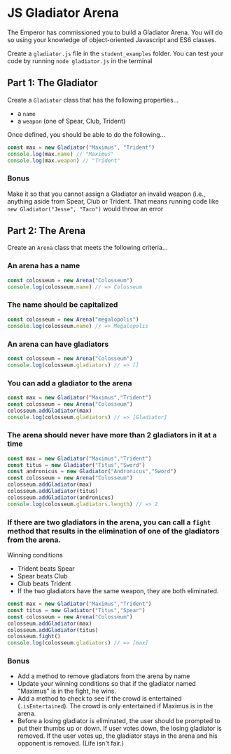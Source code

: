# JS Gladiator Arena

The Emperor has commissioned you to build a Gladiator Arena. You will do so using your knowledge of object-oriented Javascript and ES6 classes.

Create a `gladiator.js` file in the `student_examples` folder. You can test your code by running `node gladiator.js` in the terminal

## Part 1: The Gladiator

Create a `Gladiator` class that has the following properties...
- a `name`
- a `weapon` (one of Spear, Club, Trident)

Once defined, you should be able to do the following...

```js
const max = new Gladiator("Maximus", "Trident")
console.log(max.name) // "Maximus"
console.log(max.weapon) // "Trident"
```

### Bonus

Make it so that you cannot assign a Gladiator an invalid weapon (i.e., anything aside from Spear, Club or Trident. That means running code like `new Gladiator("Jesse", "Taco")` would throw an error

## Part 2: The Arena

Create an `Arena` class that meets the following criteria...

### An arena has a name

```js
const colosseum = new Arena("Colosseum")
console.log(colosseum.name) // => Colosseum
```
### The name should be capitalized

```js
const colosseum = new Arena("megalopolis")
console.log(colosseum.name) // => Megalopolis
```

### An arena can have gladiators

```js
const colosseum = new Arena("Colosseum")
console.log(colosseum.gladiators) // => []
```

### You can add a gladiator to the arena

```js
const max = new Gladiator("Maximus","Trident")
const colosseum = new Arena("Colosseum")
colosseum.addGladiator(max)
console.log(colosseum.gladiators) // => [Gladiator]
```

### The arena should never have more than 2 gladiators in it at a time

```js
const max = new Gladiator("Maximus","Trident")
const titus = new Gladiator("Titus","Sword")
const andronicus = new Gladiator("Andronicus","Sword")
const colosseum = new Arena("Colosseum")
colosseum.addGladiator(max)
colosseum.addGladiator(titus)
colosseum.addGladiator(andronicus)
console.log(colosseum.gladiators.length) // => 2
```

### If there are two gladiators in the arena, you can call a `fight` method that results in the elimination of one of the gladiators from the arena.

Winning conditions
- Trident beats Spear
- Spear beats Club
- Club beats Trident
- If the two gladiators have the same weapon, they are both eliminated.

```js
const max = new Gladiator("Maximus","Trident")
const titus = new Gladiator("Titus","Spear")
const colosseum = new Arena("Colosseum")
colosseum.addGladiator(max)
colosseum.addGladiator(titus)
colosseum.fight()
console.log(colosseum.gladiators) // => [max]
```

### Bonus

* Add a method to remove gladiators from the arena by name
* Update your winning conditions so that if the gladiator named "Maximus" is in the fight, he wins.
* Add a method to check to see if the crowd is entertained (`.isEntertained`). The crowd is only entertained if Maximus is in the arena.
* Before a losing gladiator is eliminated, the user should be prompted to put their thumbs up or down. If user votes down, the losing gladiator is removed. If the user votes up, the gladiator stays in the arena and his opponent is removed. (Life isn't fair.)
